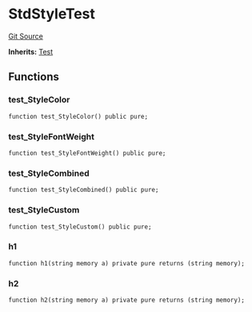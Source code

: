 # StdStyleTest
[Git Source](https://github.com/dustinstacy/boncurs/blob/52a092a7ad60aeeee3132e910b32ca470eb8882d/lib/forge-std/test/StdStyle.t.sol)

**Inherits:**
[Test](/lib/forge-std/src/Test.sol/abstract.Test.md)


## Functions
### test_StyleColor


```solidity
function test_StyleColor() public pure;
```

### test_StyleFontWeight


```solidity
function test_StyleFontWeight() public pure;
```

### test_StyleCombined


```solidity
function test_StyleCombined() public pure;
```

### test_StyleCustom


```solidity
function test_StyleCustom() public pure;
```

### h1


```solidity
function h1(string memory a) private pure returns (string memory);
```

### h2


```solidity
function h2(string memory a) private pure returns (string memory);
```

